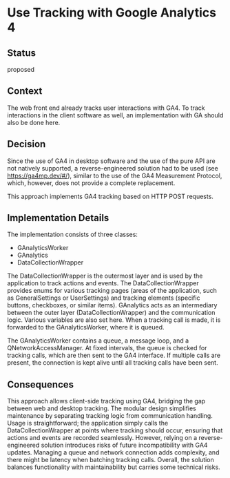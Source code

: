 # Use Tracking with Google Analytics 4 

## Status

proposed

## Context

The web front end already tracks user interactions with GA4. To track interactions in the client software as well, an implementation with GA should also be done here. 

## Decision

Since the use of GA4 in desktop software and the use of the pure API are not natively supported, a reverse-engineered solution had to be used (see https://ga4mp.dev/#/), similar to the use of the GA4 Measurement Protocol, which, however, does not provide a complete replacement.

This approach implements GA4 tracking based on HTTP POST requests.

## Implementation Details

The implementation consists of three classes:

* GAnalyticsWorker
* GAnalytics
* DataCollectionWrapper

The DataCollectionWrapper is the outermost layer and is used by the application to track actions and events. The DataCollectionWrapper provides enums for various tracking pages (areas of the application, such as GeneralSettings or UserSettings) and tracking elements (specific buttons, checkboxes, or similar items).
GAnalytics acts as an intermediary between the outer layer (DataCollectionWrapper) and the communication logic. Various variables are also set here. When a tracking call is made, it is forwarded to the GAnalyticsWorker, where it is queued.

The GAnalyticsWorker contains a queue, a message loop, and a QNetworkAccessManager. At fixed intervals, the queue is checked for tracking calls, which are then sent to the GA4 interface. If multiple calls are present, the connection is kept alive until all tracking calls have been sent.

## Consequences
This approach allows client-side tracking using GA4, bridging the gap between web and desktop tracking. The modular design simplifies maintenance by separating tracking logic from communication handling. Usage is straightforward; the application simply calls the DataCollectionWrapper at points where tracking should occur, ensuring that actions and events are recorded seamlessly. However, relying on a reverse-engineered solution introduces risks of future incompatibility with GA4 updates. Managing a queue and network connection adds complexity, and there might be latency when batching tracking calls. Overall, the solution balances functionality with maintainability but carries some technical risks.
